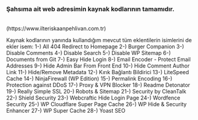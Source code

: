 <h3>Şahsıma ait web adresimin kaynak kodlarının tamamıdır.</h3>
<br>(https://www.ilteriskaanpehlivan.com.tr)
<p>Kaynak kodlarının yanında kullandığım mevcut tüm eklentilerin isimlerini de ekler isem:
1-) All 404 Redirect to Homepage	
2-) Burger Companion	
3-) Disable Comments	
4-) Disable Search
5-) Disable WP Sitemap
6-) Documents from Git
7-) Easy Hide Login	
8-) Email Encoder - Protect Email Addresses	
9-) Hide Admin Bar From Front End
10-) Hide Comment Author Link	
11-) Hide/Remove Metadata	
12-) Kırık Bağlantı Bildirici	
13-) LiteSpeed Cache
14-) NinjaFirewall (WP Edition)
15-) Permalink Encoding	
16-) Protection against DDoS
17-) Proxy & VPN Blocker	
18-) Readme Detonator
19-) Really Simple SSL 	
20-) Robots & Sitemap	
21-) Security by CleanTalk	
22-) Shield Security
23-) Webcraftic Hide Login Page
24-) Wordfence Security
25-) WP Cloudflare Super Page Cache
26-) WP Hide & Security Enhancer
27-) WP Super Cache	
28-) Yoast SEO
</p>
